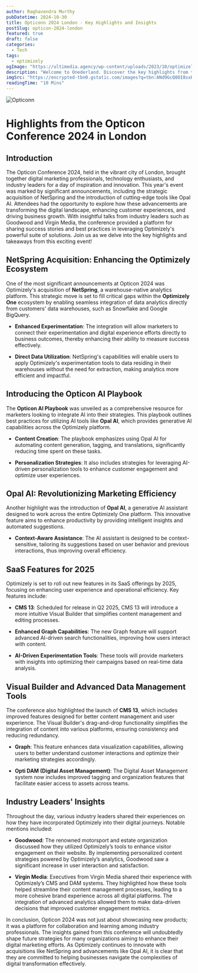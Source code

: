 ```yaml
---
author: Raghavendra Murthy
pubDatetime: 2024-10-30
title: Opticonn 2024 London - Key Highlights and Insights
postSlug: opticon-2024-london
featured: true
draft: false
categories:
  - Tech
tags:
  - optimizely
ogImage: "https://ultimedia.agency/wp-content/uploads/2023/10/optimizely-saas-hero.jpg"
description: "Welcome to Onederland. Discover the key highlights from the Opticon Conference 2024 in London, including the NetSpring acquisition, advancements in Opal AI, and new SaaS features for 2025. Explore success stories from industry leaders like Goodwood and Virgin Media, and learn how these innovations are shaping the future of digital marketing and customer experiences."
imgSrc: "https://encrypted-tbn0.gstatic.com/images?q=tbn:ANd9GcQ8OI8sxHPrHnCo0lmqKfvZTk6NgOqC_2Vi4BoqETPkncs-uUzIuT2ZaLw-QrlDpYh9ZN0&usqp=CAU"
readingTime: "10 Mins"
---
```


![Opticonn](https://media.licdn.com/dms/image/v2/D4E10AQGam2cLf5WSeg/image-shrink_800/image-shrink_800/0/1713885202188?e=2147483647&v=beta&t=ykQV-cB-NdTQaxMuhBP3dEBSvVd2L2fk99ZMvtv7_lg)

# Highlights from the Opticon Conference 2024 in London

## Introduction

The Opticon Conference 2024, held in the vibrant city of London, brought together digital marketing professionals, technology enthusiasts, and industry leaders for a day of inspiration and innovation. This year's event was marked by significant announcements, including the strategic acquisition of NetSpring and the introduction of cutting-edge tools like Opal AI. Attendees had the opportunity to explore how these advancements are transforming the digital landscape, enhancing customer experiences, and driving business growth. With insightful talks from industry leaders such as Goodwood and Virgin Media, the conference provided a platform for sharing success stories and best practices in leveraging Optimizely's powerful suite of solutions. Join us as we delve into the key highlights and takeaways from this exciting event!

## NetSpring Acquisition: Enhancing the Optimizely Ecosystem

One of the most significant announcements at Opticon 2024 was Optimizely's acquisition of **NetSpring**, a warehouse-native analytics platform. This strategic move is set to fill critical gaps within the **Optimizely One** ecosystem by enabling seamless integration of data analytics directly from customers' data warehouses, such as Snowflake and Google BigQuery.

- **Enhanced Experimentation**: The integration will allow marketers to connect their experimentation and digital experience efforts directly to business outcomes, thereby enhancing their ability to measure success effectively.

- **Direct Data Utilization**: NetSpring's capabilities will enable users to apply Optimizely's experimentation tools to data residing in their warehouses without the need for extraction, making analytics more efficient and impactful.

## Introducing the Opticon AI Playbook

The **Opticon AI Playbook** was unveiled as a comprehensive resource for marketers looking to integrate AI into their strategies. This playbook outlines best practices for utilizing AI tools like **Opal AI**, which provides generative AI capabilities across the Optimizely platform.

- **Content Creation**: The playbook emphasizes using Opal AI for automating content generation, tagging, and translations, significantly reducing time spent on these tasks.

- **Personalization Strategies**: It also includes strategies for leveraging AI-driven personalization tools to enhance customer engagement and optimize user experiences.

## Opal AI: Revolutionizing Marketing Efficiency

Another highlight was the introduction of **Opal AI**, a generative AI assistant designed to work across the entire Optimizely One platform. This innovative feature aims to enhance productivity by providing intelligent insights and automated suggestions.

- **Context-Aware Assistance**: The AI assistant is designed to be context-sensitive, tailoring its suggestions based on user behavior and previous interactions, thus improving overall efficiency.

## SaaS Features for 2025

Optimizely is set to roll out new features in its SaaS offerings by 2025, focusing on enhancing user experience and operational efficiency. Key features include:

- **CMS 13**: Scheduled for release in Q2 2025, CMS 13 will introduce a more intuitive Visual Builder that simplifies content management and editing processes.

- **Enhanced Graph Capabilities**: The new Graph feature will support advanced AI-driven search functionalities, improving how users interact with content.

- **AI-Driven Experimentation Tools**: These tools will provide marketers with insights into optimizing their campaigns based on real-time data analysis.

## Visual Builder and Advanced Data Management Tools

The conference also highlighted the launch of **CMS 13**, which includes improved features designed for better content management and user experience. The Visual Builder's drag-and-drop functionality simplifies the integration of content into various platforms, ensuring consistency and reducing redundancy.

- **Graph**: This feature enhances data visualization capabilities, allowing users to better understand customer interactions and optimize their marketing strategies accordingly.

- **Opti DAM (Digital Asset Management)**: The Digital Asset Management system now includes improved tagging and organization features that facilitate easier access to assets across teams.

## Industry Leaders' Insights

Throughout the day, various industry leaders shared their experiences on how they have incorporated Optimizely into their digital journeys. Notable mentions included:

- **Goodwood**: The renowned motorsport and estate organization discussed how they utilized Optimizely’s tools to enhance visitor engagement on their website. By implementing personalized content strategies powered by Optimizely’s analytics, Goodwood saw a significant increase in user interaction and satisfaction.

- **Virgin Media**: Executives from Virgin Media shared their experience with Optimizely’s CMS and DAM systems. They highlighted how these tools helped streamline their content management processes, leading to a more cohesive brand experience across all digital platforms. The integration of advanced analytics allowed them to make data-driven decisions that improved customer engagement metrics.

In conclusion, Opticon 2024 was not just about showcasing new products; it was a platform for collaboration and learning among industry professionals. The insights gained from this conference will undoubtedly shape future strategies for many organizations aiming to enhance their digital marketing efforts. As Optimizely continues to innovate with acquisitions like NetSpring and advancements like Opal AI, it is clear that they are committed to helping businesses navigate the complexities of digital transformation effectively.
